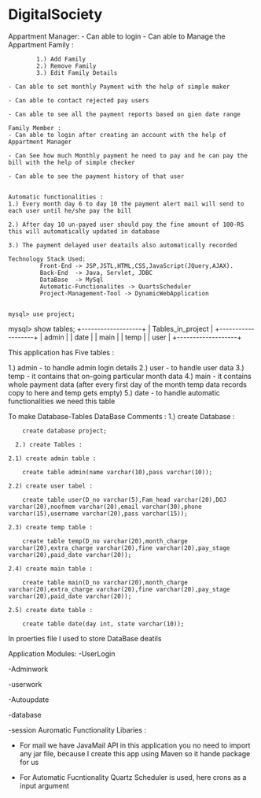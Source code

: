 # DigitalSociety


 Appartment Manager:
	- Can able to login
	- Can able to Manage the Appartment Family :
		
			1.) Add Family 
			2.) Remove Family
			3.) Edit Family Details 
	
	- Can able to set monthly Payment with the help of simple maker

	- Can able to contact rejected pay users

	- Can able to see all the payment reports based on gien date range
	
	Family Member :
	- Can able to login after creating an account with the help of Appartment Manager

	- Can See how much Monthly payment he need to pay and he can pay the bill with the help of simple checker 

	- Can able to see the payment history of that user
	
	
	Automatic functionalities :
	1.) Every month day 6 to day 10 the payment alert mail will send to each user until he/she pay the bill

	2.) After day 10 un-payed user should pay the fine amount of 100-RS this will automatically updated in database

	3.) The payment delayed user deatails also automatically recorded
	
	Technology Stack Used:
		     Front-End -> JSP,JSTL,HTML,CSS,JavaScript(JQuery,AJAX).
		     Back-End  -> Java, Servlet, JDBC
		     DataBase  -> MySql
		     Automatic-Functionalites -> QuartsScheduler
		     Project-Management-Tool -> DynamicWebApplication
			 
			 
	mysql> use project;
mysql> show tables;
      +-------------------+
      | Tables_in_project |
      +-------------------+
      | admin             |
      | date              |
      | main              |
      | temp              |
      | user              |
      +-------------------+

This application has Five tables :

1.) admin - to handle admin login details
2.) user  - to handle user data
3.) temp  - it contains that on-going particular month data 
4.) main  - it contains whole payment data (after every first day of the month temp data records copy to here and temp gets empty)
5.) date  - to handle automatic functionalities we need this table


To make Database-Tables DataBase Comments :
  1.) create Database :
      
        create database project;
        
      2.) create Tables :

	2.1) create admin table :
	
		create table admin(name varchar(10),pass varchar(10));

	2.2) create user tabel :

		create table user(D_no varchar(5),Fam_head varchar(20),DOJ varchar(20),noofmem varchar(20),email varchar(30),phone varchar(15),username varchar(20),pass varchar(15));

	2.3) create temp table :

		create table temp(D_no varchar(20),month_charge varchar(20),extra_charge varchar(20),fine varchar(20),pay_stage varchar(20),paid_date varchar(20));

	2.4) create main table :

		create table main(D_no varchar(20),month_charge varchar(20),extra_charge varchar(20),fine varchar(20),pay_stage varchar(20),paid_date varchar(20));

	2.5) create date table :

		create table date(day int, state varchar(10));
		
In proerties file I used to store DataBase deatils

Application Modules:
   -UserLogin 

   -Adminwork 

   -userwork

   -Autoupdate 

   -database

   -session
Auromatic Functionality Libaries :
- For mail we have JavaMail API in this application you no need to import any jar file,
	because I create this app using Maven so it hande package for us

- For Automatic Fucntionality Quartz Scheduler is used, here crons as a input argument 
